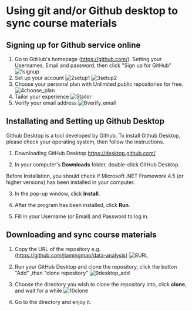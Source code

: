 


# Using git and/or Github desktop to sync course materials

## Signing up for Github service online

1. Go to GitHub's homepage (https://github.com/).
   Setting your Usernames, Email and password, then click "Sign up for GitHub"
![1signup](https://github.com/trustxiaoqinwang/Microeconometrics_TA_Session/blob/master/Session1/Figures/1signup.png)
&nbsp;
2. Set up your account
![2setup1](https://github.com/trustxiaoqinwang/Microeconometrics_TA_Session/blob/master/Session1/Figures/2setup1.png)
![3setup2](https://github.com/trustxiaoqinwang/Microeconometrics_TA_Session/blob/master/Session1/Figures/3setup2.png)
&nbsp;
&nbsp;
3. Choose your personal plan with Unlimited public repositories for free.
![4choose_plan](https://github.com/trustxiaoqinwang/Microeconometrics_TA_Session/blob/master/Session1/Figures/4choose_plan.png)
&nbsp;
4. Tailor your experience
![5tailor](https://github.com/trustxiaoqinwang/Microeconometrics_TA_Session/blob/master/Session1/Figures/5tailor.png)
&nbsp;
5. Verify your email address
![6verify_email](https://github.com/trustxiaoqinwang/Microeconometrics_TA_Session/blob/master/Session1/Figures/6verify_email.png)
&nbsp;


## Installating and Setting up Github Desktop

Github Desktop is a tool developed by Github. To install Github Desktop, please check your operating system, then follow the instructions.

1. Downloading GitHub Desktop  https://desktop.github.com/
&nbsp;

2. In your computer's **Downloads** folder, double-click GitHub Desktop.

Before Installation, you should check if Microsoft .NET Framework 4.5 (or higher versions) has been installed in your computer. 

3. In the pop-up window, click **Install**.
&nbsp;

4. After the program has been installed, click **Run**.
&nbsp;

5. Fill in your Username (or Email) and Password to log in.


##  Downloading and sync course materials


1. Copy the URL of the repository e.g.(https://github.com/jiamingmao/data-analysis)
![8URL](https://github.com/trustxiaoqinwang/Microeconometrics_TA_Session/blob/master/Session1/Figures/8URL.png)
&nbsp;

2. Run your GitHub Desktop and clone the repository, click the button "Add" ,than "clone repository"
![9desktop_add](https://github.com/trustxiaoqinwang/Microeconometrics_TA_Session/blob/master/Session1/Figures/9desktop_add.png)
&nbsp;

3. Choose the directory you wish to clone the repository into, click **clone**, and wait for a while
![10clone](https://github.com/trustxiaoqinwang/Microeconometrics_TA_Session/blob/master/Session1/Figures/10clone.png)
&nbsp;

4. Go to the directory and enjoy it.
